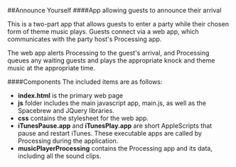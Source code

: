 ##Announce Yourself
####App allowing guests to announce their arrival

This is a two-part app that allows guests to enter a party while their chosen form of theme music plays. Guests connect via a web app, which communicates with the party host's Processing app.

The web app alerts Processing to the guest's arrival, and Processing queues any waiting guests and plays the appropriate knock and theme music at the appropriate time.

####Components
The included items are as follows:

* **index.html** is the primary web page
* **js** folder includes the main javascript app, main.js, as well as the Spacebrew and JQuery libraries.
* **css** contains the stylesheet for the web app.
* **iTunesPause.app** and **iTunesPlay.app** are short AppleScripts that pause and restart iTunes. These executable apps are called by Processing during the application.
* **musicPlayerProcessing** contains the Processing app and its data, including all the sound clips.